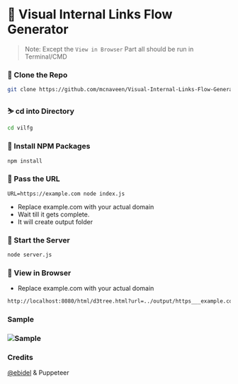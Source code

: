 # 🔱 Visual Internal Links Flow Generator

> Note: Except the `View in Browser` Part all should be run in Terminal/CMD
### 🍉 Clone the Repo
```bash
git clone https://github.com/mcnaveen/Visual-Internal-Links-Flow-Generator vilfg
```
### ⛷️ cd into Directory
```bash
cd vilfg
```
### 🌟 Install NPM Packages
```bash
npm install
```
### 💎 Pass the URL
```
URL=https://example.com node index.js
```
- Replace example.com with your actual domain
- Wait till it gets complete. 
- It will create output folder
### 🚀 Start the Server
```bash
node server.js
```
### 🦄 View in Browser
- Replace example.com with your actual domain
```bash
http://localhost:8080/html/d3tree.html?url=../output/https___example.com/crawl.json
```

### Sample
### ![Sample](https://raw.githubusercontent.com/mcnaveen/Visual-Internal-Links-Flow-Generator/main/image.png)

### Credits
[@ebidel](https://github.com/ebidel) & Puppeteer 
